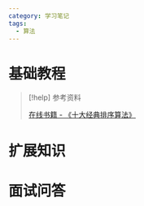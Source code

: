 ```yaml
---
category: 学习笔记
tags:
  - 算法
---
```


# 基础教程

> [!help] 参考资料
> 
> [在线书籍 - 《十大经典排序算法》](https://github.com/hustcc/JS-Sorting-Algorithm)

# 扩展知识

# 面试问答